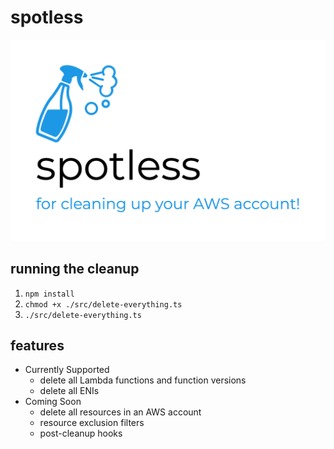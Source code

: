 # spotless

<img src="./logo.png" alt="For cleaning up your AWS account!">

## running the cleanup

1) `npm install`
2) `chmod +x ./src/delete-everything.ts`
3) `./src/delete-everything.ts`

## features

- Currently Supported
  - delete all Lambda functions and function versions
  - delete all ENIs
- Coming Soon
  - delete all resources in an AWS account
  - resource exclusion filters
  - post-cleanup hooks
